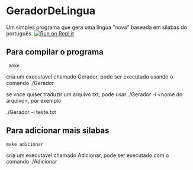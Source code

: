 # GeradorDeLingua
Um simples programa que gera uma lingua "nova" baseada em silabas do português.
[![Run on Repl.it](https://repl.it/badge/github/LucasPB710/GeradorDeLingua)](https://repl.it/github/LucasPB710/GeradorDeLingua)

## Para compilar o programa

```
 make
```

cria um executavel chamado Gerador, pode ser executado usando o comando ./Gerador
    
se voce quiser traduzir um arquivo txt, pode usar ./Gerador -i \<nome do arquivo\>, por exemplo
    
./Gerador -i teste.txt
    
## Para adicionar mais silabas

```
make adicionar
```
    
cria um executavel chamado Adicionar, pode ser executado com o comando ./Adicionar
  
